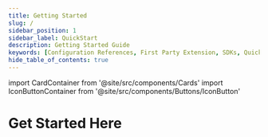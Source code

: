 ```yaml
---
title: Getting Started
slug: /
sidebar_position: 1
sidebar_label: QuickStart
description: Getting Started Guide
keywords: [Configuration References, First Party Extension, SDKs, Quickstart]
hide_table_of_contents: true
---
```


import CardContainer from '@site/src/components/Cards'
import IconButtonContainer from '@site/src/components/Buttons/IconButton'

# Get Started Here

<CardContainer/>
<IconButtonContainer />
